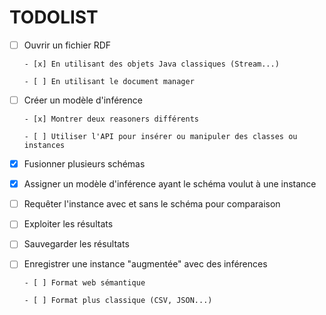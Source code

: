 # TODOLIST

- [ ] Ouvrir un fichier RDF

      - [x] En utilisant des objets Java classiques (Stream...)

      - [ ] En utilisant le document manager

- [ ] Créer un modèle d'inférence

      - [x] Montrer deux reasoners différents

      - [ ] Utiliser l'API pour insérer ou manipuler des classes ou instances

- [x] Fusionner plusieurs schémas

- [x] Assigner un modèle d'inférence ayant le schéma voulut à une instance

- [ ] Requêter l'instance avec et sans le schéma pour comparaison

- [ ] Exploiter les résultats

- [ ] Sauvegarder les résultats

- [ ] Enregistrer une instance "augmentée" avec des inférences

      - [ ] Format web sémantique

      - [ ] Format plus classique (CSV, JSON...)


